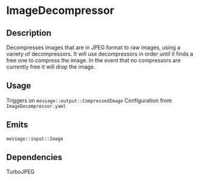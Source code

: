 # ImageDecompressor

## Description

Decompresses images that are in JPEG format to raw images, using a variety of decompressors.
It will use decompressors in order until it finds a free one to compress the image.
In the event that no compressors are currently free it will drop the image.

## Usage

Triggers on `message::output::CompressedImage`
Configuration from `ImageDecompressor.yaml`

## Emits

`message::input::Image`

## Dependencies

TurboJPEG
